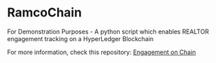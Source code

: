 # RamcoChain
For Demonstration Purposes - A python script which enables REALTOR engagement tracking on a HyperLedger Blockchain

For more information, check this repository: [Engagement on Chain](https://github.com/NationalAssociationOfRealtors/EngagementOnChain)
